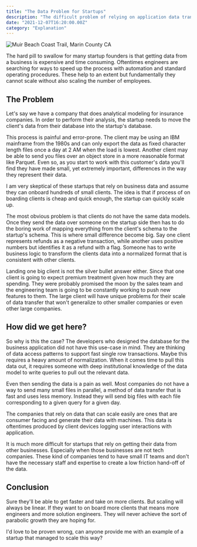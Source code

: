 ```yaml
---
title: "The Data Problem for Startups"
description: "The difficult problem of relying on application data transfer as a startup."
date: "2021-12-07T16:20:00.00Z"
category: "Explanation"
---
```


![Muir Beach Coast Trail, Marin County CA](./foggy-trail.jpg)

The hard pill to swallow for many startup founders is that getting data from a business is expensive and time consuming. Oftentimes engineers are searching for ways to speed up the process with automation and standard operating procedures. These help to an extent but fundamentally they cannot scale without also scaling the number of employees.

## The Problem

Let's say we have a company that does analytical modeling for insurance companies. In order to perform their analysis, the startup needs to move the client's data from their database into the startup's database.

This process is painful and error-prone. The client may be using an IBM mainframe from the 1980s and can only export the data as fixed character length files once a day at 2 AM when the load is lowest. Another client may be able to send you files over an object store in a more reasonable format like Parquet. Even so, as you start to work with this customer's data  you'll find they have made small, yet extremely important, differences in the way they represent their data.

I am very skeptical of these startups that rely on business data and assume they can onboard hundreds of small clients. The idea is that if process of on boarding clients is cheap and quick enough, the startup can quickly scale up.

The most obvious problem is that clients do not have the same data models. Once they send the data over someone on the startup side then has to do the boring work of mapping everything from the client's schema to the startup's schema. This is where small difference become big. Say one client represents refunds as a negative transaction, while another uses positive numbers but identifies it as a refund with a flag. Someone has to write business logic to transform the clients data into a normalized format that is consistent with other clients.

Landing one big client is not the silver bullet answer either. Since that one client is going to expect premium treatment given how much they are spending. They were probably promised the moon by the sales team and the engineering team is going to be constantly working to push new features to them. The large client will have unique problems for their scale of data transfer that won't generalize to other smaller companies or even other large companies.

## How did we get here?

So why is this the case? The developers who designed the database for the business application did not have this use-case in mind. They are thinking of data access patterns to support fast single row transactions. Maybe this requires a heavy amount of normalization. When it comes time to pull this data out, it requires someone with deep institutional knowledge of the data model to write queries to pull out the relevant data.

Even then sending the data is a pain as well. Most companies do not have a way to send many small files in parallel, a method of data transfer that is fast and uses less memory. Instead they will send big files with each file corresponding to a given query for a given day.

The companies that rely on data that can scale easily are ones that are consumer facing and generate their data with machines. This data is oftentimes produced by client devices logging user interactions with application.

It is much more difficult for startups that rely on getting their data from other businesses. Especially when those businesses are not tech companies. These kind of companies tend to have small IT teams and don't have the necessary staff and expertise to create a low friction hand-off of the data.

## Conclusion

Sure they'll be able to get faster and take on more clients. But scaling will always be linear. If they want to on board more clients that means more engineers and more solution engineers. They will never achieve the sort of parabolic growth they are hoping for.

I'd love to be proven wrong, can anyone provide me with an example of a startup that managed to scale this way?
